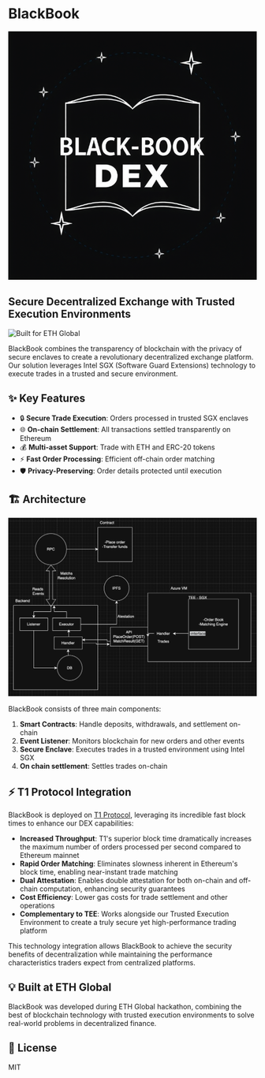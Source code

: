 #  BlackBook

![BlackBook Logo](logobb.png)

## Secure Decentralized Exchange with Trusted Execution Environments

![Built for ETH Global](https://img.shields.io/badge/Built%20for-ETH%20Global-blue)

BlackBook combines the transparency of blockchain with the privacy of secure enclaves to create a revolutionary decentralized exchange platform. Our solution leverages Intel SGX (Software Guard Extensions) technology to execute trades in a trusted and secure environment.

## ✨ Key Features

- 🔒 **Secure Trade Execution**: Orders processed in trusted SGX enclaves
- 🌐 **On-chain Settlement**: All transactions settled transparently on Ethereum
- 💰 **Multi-asset Support**: Trade with ETH and ERC-20 tokens
- ⚡ **Fast Order Processing**: Efficient off-chain order matching
- 🛡️ **Privacy-Preserving**: Order details protected until execution

## 🏗️ Architecture

![DexTrustEE Architecture](diagram.png)

BlackBook consists of three main components:

1. **Smart Contracts**: Handle deposits, withdrawals, and settlement on-chain
2. **Event Listener**: Monitors blockchain for new orders and other events
3. **Secure Enclave**: Executes trades in a trusted environment using Intel SGX
4. **On chain settlement**: Settles trades on-chain

## ⚡ T1 Protocol Integration

BlackBook is deployed on [T1 Protocol](https://explorer.v006.t1protocol.com/address/0x934F38B0B492d77bdD4d2e5800476e514fe89437?tab=contract), leveraging its incredible fast block times to enhance our DEX capabilities:

- **Increased Throughput**: T1's superior block time dramatically increases the maximum number of orders processed per second compared to Ethereum mainnet
- **Rapid Order Matching**: Eliminates slowness inherent in Ethereum's block time, enabling near-instant trade matching
- **Dual Attestation**: Enables double attestation for both on-chain and off-chain computation, enhancing security guarantees
- **Cost Efficiency**: Lower gas costs for trade settlement and other operations
- **Complementary to TEE**: Works alongside our Trusted Execution Environment to create a truly secure yet high-performance trading platform

This technology integration allows BlackBook to achieve the security benefits of decentralization while maintaining the performance characteristics traders expect from centralized platforms.

## 💡 Built at ETH Global

BlackBook was developed during ETH Global hackathon, combining the best of blockchain technology with trusted execution environments to solve real-world problems in decentralized finance.

## 📄 License

MIT 